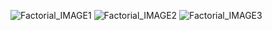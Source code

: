 ![Factorial_IMAGE1](https://github.com/heewhy/Edu_CSharp/assets/149549575/c1b745b8-7730-4fad-911c-2dc37d92de56)
![Factorial_IMAGE2](https://github.com/heewhy/Edu_CSharp/assets/149549575/9a44f6a1-aed9-4018-baf1-285f279383e9)
![Factorial_IMAGE3](https://github.com/heewhy/Edu_CSharp/assets/149549575/9459160e-96b9-4c26-8ce3-740989c10735)